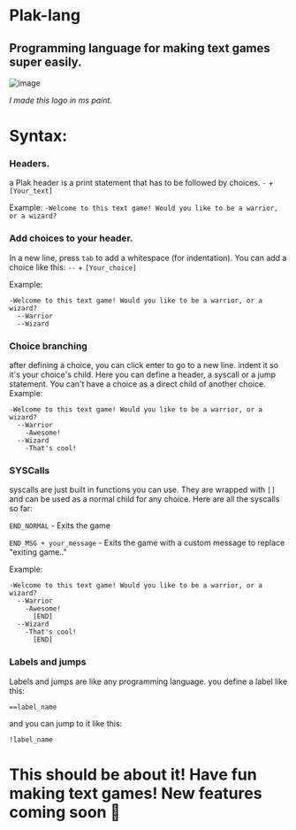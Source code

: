 # Plak-lang
## Programming language for making text games super easily.

![image](https://github.com/SuperTavor/G-lang/assets/111663937/ea0f7a81-9845-409a-903e-5fb2b11faddc)

*I made this logo in ms paint.*

# Syntax:
### Headers.
a Plak header is a print statement that has to be followed by choices.
`-` + `[Your_text]`

Example:
```-Welcome to this text game! Would you like to be a warrior, or a wizard?```
### Add choices to your header.
In a new line, press `tab` to add a whitespace (for indentation).
You can add a choice like this:
`--` + `[Your_choice]`

Example:
```
-Welcome to this text game! Would you like to be a warrior, or a wizard?
  --Warrior
  --Wizard
```
### Choice branching
after defining a choice, you can click enter to go to a new line. indent it so it's your choice's child.
Here you can define a header, a syscall or a jump statement. You can't have a choice as a direct child of another choice.
Example:
```
-Welcome to this text game! Would you like to be a warrior, or a wizard?
  --Warrior
    -Awesome!
  --Wizard
    -That's cool!
```
### SYSCalls
syscalls are just built in functions you can use. They are wrapped with `[]` and can be used as a normal child for any choice.
Here are all the syscalls so far:

`END_NORMAL` - Exits the game

`END_MSG + your_message` - Exits the game with a custom message to replace "exiting game.."

Example:
```
-Welcome to this text game! Would you like to be a warrior, or a wizard?
  --Warrior
    -Awesome!
      [END]
  --Wizard
    -That's cool!
      [END]
```
### Labels and jumps
Labels and jumps are like any programming language. you define a label like this:

`==label_name`

and you can jump to it like this:

`!label_name`

# This should be about it! Have fun making text games! New features coming soon 👀
